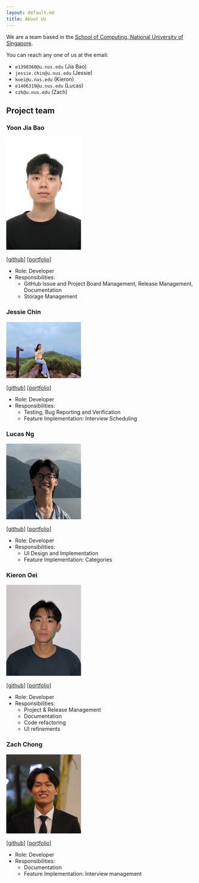 ```yaml
---
layout: default.md
title: About Us
---
```


We are a team based in the [School of Computing, National University of Singapore](https://www.comp.nus.edu.sg).

You can reach any one of us at the email:
* `e1398360@u.nus.edu` (Jia Bao)
* `jessie.chin@u.nus.edu` (Jessie)
* `koei@u.nus.edu` (Kieron)
* `e1406319@u.nus.edu` (Lucas)
* `czh@u.nus.edu` (Zach)

## Project team

### Yoon Jia Bao

<img src="images/jbyoonn.png" width="200px">

[[github](https://github.com/JBYoonn)]
[[portfolio](team/jbyoonn.md)]

* Role: Developer
* Responsibilities: 
  * GitHub Issue and Project Board Management, Release Management, Documentation
  * Storage Management

### Jessie Chin

<img src="images/jcc-kh.png" width="200px">

[[github](https://github.com/jcc-kh)]
[[portfolio](team/jcc-kh.md)]

* Role: Developer
* Responsibilities:
  * Testing, Bug Reporting and Verification
  * Feature Implementation: Interview Scheduling

### Lucas Ng

<img src="images/lucasn24.png" width="200px">

[[github](http://github.com/lucasn24)]
[[portfolio](team/lucasn24.md)]

* Role: Developer
* Responsibilities:
  * UI Design and Implementation
  * Feature Implementation: Categories

### Kieron Oei

<img src="images/kieronoei.png" width="200px">

[[github](http://github.com/KieronOei)]
[[portfolio](team/kieronoei.md)]

* Role: Developer
* Responsibilities:
  * Project & Release Management
  * Documentation
  * Code refactoring
  * UI refinements

### Zach Chong

<img src="images/zachchong.png" width="200px">

[[github](http://github.com/zachchong)]
[[portfolio](team/zachchong.md)]

* Role: Developer
* Responsibilities:
  * Documentation
  * Feature Implementation: Interview management
